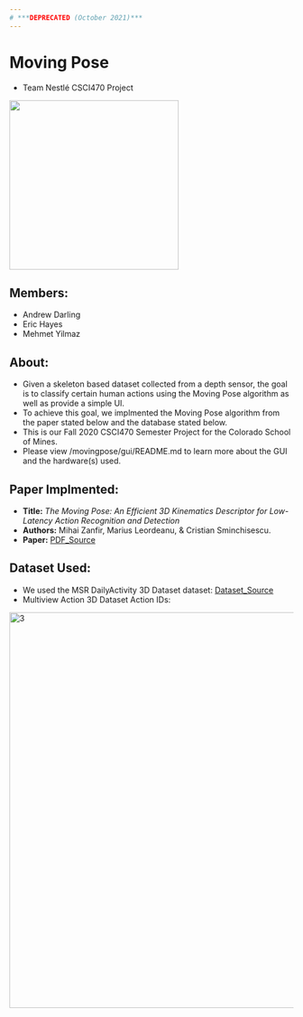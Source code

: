 ```yaml
---
# ***DEPRECATED (October 2021)***
---
```


# Moving Pose
- Team Nestlé CSCI470 Project

<img src="https://user-images.githubusercontent.com/15916367/100955370-a8d1d600-34d3-11eb-96f8-fdf94ea4b402.png" width="300">

## Members:
- Andrew Darling
- Eric Hayes
- Mehmet Yilmaz

## About:
- Given a skeleton based dataset collected from a depth sensor, the goal is to classify certain human actions using the Moving Pose algorithm as well as provide a simple UI.
- To achieve this goal, we implmented the Moving Pose algorithm from the paper stated below and the database stated below.
- This is our Fall 2020 CSCI470 Semester Project for the Colorado School of Mines.
- Please view /movingpose/gui/README.md to learn more about the GUI and the hardware(s) used.

## Paper Implmented:
- **Title:** *The Moving Pose: An Efficient 3D Kinematics Descriptor for Low-Latency Action Recognition and Detection*
- **Authors:** Mihai Zanfir, Marius Leordeanu, & Cristian Sminchisescu.
- **Paper:** [PDF_Source](https://openaccess.thecvf.com/content_iccv_2013/papers/Zanfir_The_Moving_Pose_2013_ICCV_paper.pdf)

## Dataset Used:
- We used the MSR DailyActivity 3D Dataset dataset: [Dataset_Source](https://wangjiangb.github.io/my_data.html)
- Multiview Action 3D Dataset Action IDs:
<img width="701" alt="3" src="https://user-images.githubusercontent.com/15916367/85251734-4bf7cd00-b417-11ea-8003-de9340da3c0c.png">
